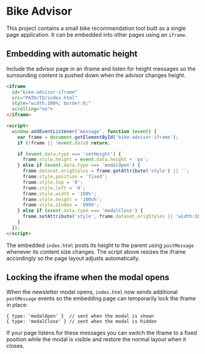 # Bike Advisor

This project contains a small bike recommendation tool built as a single page application.
It can be embedded into other pages using an `iframe`.

## Embedding with automatic height

Include the advisor page in an iframe and listen for height messages so the
surrounding content is pushed down when the advisor changes height.

```html
<iframe
  id="bike-advisor-iframe"
  src="PATH/TO/index.html"
  style="width:100%; border:0;"
  scrolling="no">
</iframe>

<script>
  window.addEventListener('message', function (event) {
    var frame = document.getElementById('bike-advisor-iframe');
    if (!frame || !event.data) return;

    if (event.data.type === 'setHeight') {
      frame.style.height = event.data.height + 'px';
    } else if (event.data.type === 'modalOpen') {
      frame.dataset.origStyles = frame.getAttribute('style') || '';
      frame.style.position = 'fixed';
      frame.style.top = '0';
      frame.style.left = '0';
      frame.style.width = '100%';
      frame.style.height = '100vh';
      frame.style.zIndex = '9999';
    } else if (event.data.type === 'modalClose') {
      frame.setAttribute('style', frame.dataset.origStyles || 'width:100%; border:0;');
    }
  });
</script>
```

The embedded `index.html` posts its height to the parent using
`postMessage` whenever its content size changes. The script above resizes
the iframe accordingly so the page layout adjusts automatically.

## Locking the iframe when the modal opens

When the newsletter modal opens, `index.html` now sends additional
`postMessage` events so the embedding page can temporarily lock the
iframe in place:

```
{ type: 'modalOpen' }  // sent when the modal is shown
{ type: 'modalClose' } // sent when the modal is hidden
```

If your page listens for these messages you can switch the iframe to a
fixed position while the modal is visible and restore the normal layout
when it closes.
